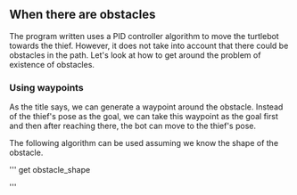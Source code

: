## When there are obstacles

The program written uses a PID controller algorithm to move the turtlebot towards the thief. However, it does not take into account that there could be obstacles in the path. Let's look at how to get around the problem of existence of obstacles.

### Using waypoints

As the title says, we can generate a waypoint around the obstacle. Instead of the thief's pose as the goal, we can take this waypoint as the goal first and then after reaching there, the bot can move to the thief's pose.

The following algorithm can be used assuming we know the shape of the obstacle.

'''
get obstacle_shape

'''
